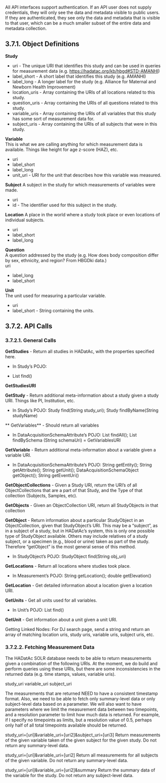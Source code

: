 All API interfaces support authentication. If an API user does not supply credentials, they will only see the data and metadata visible to public users. If they are authenticated, they see only the data and metadata that is visible to that user, which can be a much smaller subset of the entire data and metadata collection.

## 3.7.1. Object Definitions

**Study**  
- uri - The unique URI that identifies this study and can be used in queries for measurement data (e.g. https://hadatac.org/kb/hbgd#STD-AMANHI)  
- label_short - A short label that identifies this study (e.g. AMANHI)  
- label_long - A longer label for the study (e.g. Alliance for Maternal and Newborn Health Improvement)  
- location_uris - Array containing the URIs of all locations related to this study.  
- question_uris - Array containing the URIs of all questions related to this study.  
- variable_uris - Array containing the URIs of all variables that this study has some sort of measurement data for.  
- subject_uris - Array containing the URIs of all subjects that were in this study.  

**Variable**   
This is what we are calling anything for which measurement data is available. Things like height for age z-score (HAZ), etc.
- uri  
- label_short  
- label_long  
- unit_uri - URI for the unit that describes how this variable was measured.  

**Subject**
A subject in the study for which measurements of variables were made.  
- uri  
- id - The identifier used for this subject in the study.  

**Location** 
A place in the world where a study took place or even locations of individual subjects.  
- uri  
- label_short  
- label_long  

**Question**  
A question addressed by the study (e.g. How does body composition differ by sex, ethnicity, and region? From HBGDki data.)  
uri  
- label_long  
- label_short  

**Unit**  
The unit used for measuring a particular variable.  
- uri   
- label_short - String containing the units.  

## 3.7.2. API Calls

### 3.7.2.1. General Calls

**GetStudies** - Return all studies in HADatAc, with the properties specified here.
- In Study’s POJO: 
* List<Study> find()

**GetStudiesURI**

**GetStudy** - Return additional meta-information about a study given a study URI. Things like PI, Institution, etc.
- In Study’s POJO: Study find(String study_uri); Study findByName(String studyName)

** GetVariables** - Should return all variables
- In DataAcquisitionSchemaAttribute’s POJO: List<DataAcquisitionSchema> findAll(); List<DataAcquisitionSchemaAttribute> findBySchema (String schemaUri) = GetVariablesURI

**GetVariable** - Return additional meta-information about a variable given a variable URI.
- In DataAcquisitionSchemaAttribute’s POJO: String getEntity(); String getAttribute(); String getUnit(); DataAcquisitionSchemaObject getObject(); String getEventUri()

**GetObjectCollections** - Given a Study URI, return the URI’s of all ObjectCollections that are a part of that Study, and the Type of that collection (Subjects, Samples, etc).

**GetObjects** - Given an ObjectCollection URI, return all StudyObjects in that collection

**GetObject** - Return information about a particular StudyObject in an ObjectCollection, given that StudyObject’s URI. This may be a “subject”, as in a subject of a study, but in HADatAc’s system, this is only one possible type of StudyObject available. Others may include relatives of a study subject, or a specimen (e.g., blood or urine) taken as part of the study. Therefore “getObject” is the most general sense of this method.
- In StudyObject’s POJO: StudyObject find(String obj_uri)

**GetLocations** - Return all locations where studies took place.
- In Measurement’s POJO: String getLocation(); double getElevation()

**GetLocation** - Get detailed information about a location given a location URI.

**GetUnits** - Get all units used for all variables.
- In Unit’s POJO: List<Unit> find()

**GetUnit** - Get information about a unit given a unit URI.

Getting Linked Nodes: For DJ search page, send a string and return an array of matching location uris, study uris, variable uris, subject uris, etc.

### 3.7.2.2. Fetching Measurement Data

The HADatAc SOLR database needs to be able to return measurements given a combination of the following URIs. At the moment, we do build and perform queries using these URIs, but there are some inconsistencies in the returned data (e.g. time stamps, values, variable uris).

study_uri
variable_uri
subject_uri

The measurements that are returned NEED to have a consistent timestamp format. Also, we need to be able to fetch only summary-level data or only subject-level data based on a parameter. We will also want to have parameters where we limit the measurement data between two timepoints, and a resolution parameter to limit how much data is returned. For example, if I specify no timepoints as limits, but a resolution value of 0.5, perhaps only half of all total timepoints available should be returned.

study_uri=[uri]&variable_uri=[uri2]&subject_uri=[uri3]
Return measurements of the given variable taken of the given subject for the given study. Do not return any summary-level data.

study_uri=[uri]&variable_uri=[uri2]
Return all measurements for all subjects of the given variable. Do not return any summary-level data.

study_uri=[uri]&variable_uri=[uri2]&summary
Return the summary data of the variable for the study. Do not return any subject-level data.
